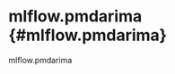 # mlflow.pmdarima {#mlflow.pmdarima}

<div class="automodule" markdown="1" members="" undoc-members=""
show-inheritance="">

mlflow.pmdarima

</div>
